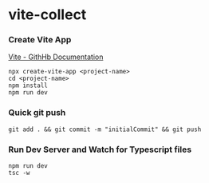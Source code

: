 # vite-collect

### Create Vite App

[Vite - GithHb Documentation](https://github.com/vuejs/vite "Vite - GithHb Documentation")

```
npx create-vite-app <project-name>
cd <project-name>
npm install
npm run dev
```

### Quick git push

```
git add . && git commit -m "initialCommit" && git push
```

### Run Dev Server and Watch for Typescript files

```
npm run dev
tsc -w
```
